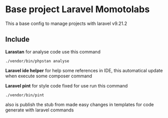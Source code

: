 # Base project Laravel Momotolabs
This a base config to manage projects with laravel v9.21.2

## Include
 **Larastan** for analyse code use this command
```
./vendor/bin/phpstan analyse
```

**Laravel ide helper** for help some references in IDE, this automatical update when execute some composer command

**Laravel pint** for style code fixed for use run this command

```
./vendor/bin/pint
```

also is publish the stub from made easy changes in templates for code generate with laravel commands


